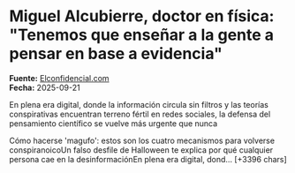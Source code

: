 # Miguel Alcubierre, doctor en física: "Tenemos que enseñar a la gente a pensar en base a evidencia"

**Fuente:** [Elconfidencial.com](https://www.elconfidencial.com/alma-corazon-vida/2025-09-21/miguel-alcubierre-doctor-fisica-ensenar-gente-pensar-en-base-a-evidencia-1qrt_4211897/)  
**Fecha:** 2025-09-21

En plena era digital, donde la información circula sin filtros y las teorías conspirativas encuentran terreno fértil en redes sociales, la defensa del pensamiento científico se vuelve más urgente que nunca

Cómo hacerse 'magufo': estos son los cuatro mecanismos para volverse conspiranoicoUn falso desfile de Halloween te explica por qué cualquier persona cae en la desinformaciónEn plena era digital, dond… [+3396 chars]
